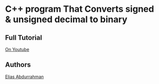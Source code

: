 # C++ program That Converts signed & unsigned decimal to binary


## Full Tutorial

[On Youtube](https://youtu.be/6hpCzwIom7U)

## Authors

[Elias Abdurrahman](https://github.com/codingWithElias)
